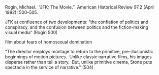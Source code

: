 Rogin, Michael.  “JFK: The Movie.”  American Historical Review 97.2 (April 1992): 500–505.


JFK at confluence of two developments: “the conflation of politics and conspiracy, and the confusion between politics and the fiction-making visual media” (Rogin 500)

film about fears of homosexual domination

“The director employs montage to return to the primitive, pre-illusionistic beginnings of motion pictures.  Unlike classic narrative films, his images disperse rather than tell a story.  But, unlike primitive cinema, Stone puts spectacle in the service of narrative.” (504)


